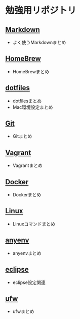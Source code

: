 # 勉強用リポジトリ

## [Markdown](https://github.com/jonki324/study/tree/master/markdown)
- よく使うMarkdownまとめ

## [HomeBrew](https://github.com/jonki324/study/tree/master/homebrew)
- HomeBrewまとめ

## [dotfiles](https://github.com/jonki324/study/tree/master/dotfiles)
- dotfilesまとめ
- Mac環境設定まとめ

## [Git](https://github.com/jonki324/study/tree/master/git)
- Gitまとめ

## [Vagrant](https://github.com/jonki324/study/tree/master/vagrant)
- Vagrantまとめ

## [Docker](https://github.com/jonki324/study/tree/master/docker)
- Dockerまとめ

## [Linux](https://github.com/jonki324/study/tree/master/linux)
- Linuxコマンドまとめ

## [anyenv](https://github.com/jonki324/study/tree/master/anyenv)
- anyenvまとめ

## [eclipse](https://github.com/jonki324/study/tree/master/eclipse)
- eclipse設定関連

## [ufw](https://github.com/jonki324/study/tree/master/ufw)
- ufwまとめ
